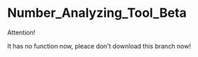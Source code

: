 # Number_Analyzing_Tool_Beta

Attention!

It has no function now, pleace don't download this branch now!